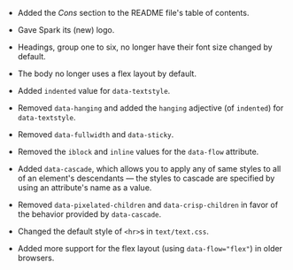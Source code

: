 - Added the *Cons* section to the README file's table of contents.  
- Gave Spark its (new) logo.

- Headings, group one to six, no longer have their font size changed by
   default.  
- The body no longer uses a flex layout by default.  
- Added `indented` value for `data-textstyle`.  
- Removed `data-hanging` and added the `hanging` adjective (of `indented`)
   for `data-textstyle`.  
- Removed `data-fullwidth` and `data-sticky`.  
- Removed the `iblock` and `inline` values for the `data-flow` attribute.  
- Added `data-cascade`, which allows you to apply any of same styles to all
   of an element's descendants — the styles to cascade are specified by
   using an attribute's name as a value.  
- Removed `data-pixelated-children` and `data-crisp-children` in favor of
   the behavior provided by `data-cascade`.  
- Changed the default style of `<hr>`s in `text/text.css`.  
- Added more support for the flex layout (using `data-flow="flex"`) in
   older browsers.